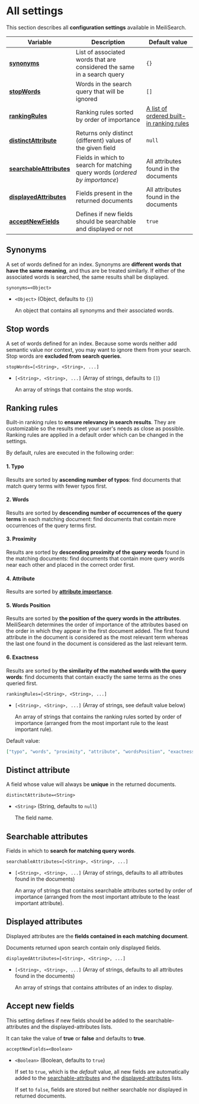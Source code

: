 # All settings

This section describes all **configuration settings** available in MeiliSearch.

| Variable                                                                              | Description                                                                  | Default value                                                                                     |
| ------------------------------------------------------------------------------------- | ---------------------------------------------------------------------------- | ------------------------------------------------------------------------------------------------- |
| **[synonyms](/guides/advanced_guides/settings.md#synonyms)**                          | List of associated words that are considered the same in a search query      | `{}`                                                                                              |
| **[stopWords](/guides/advanced_guides/settings.md#stop-words)**                       | Words in the search query that will be ignored                               | `[]`                                                                                              |
| **[rankingRules](/guides/advanced_guides/settings.md#ranking-rules)**                 | Ranking rules sorted by order of importance                                  | [A list of ordered built-in ranking rules](/guides/main_concepts/relevancy.md#order-of-the-rules) |
| **[distinctAttribute](/guides/advanced_guides/settings.md#distinct-attribute)**       | Returns only distinct (different) values of the given field                  | `null`                                                                                            |
| **[searchableAttributes](/guides/advanced_guides/settings.md#searchable-attributes)** | Fields in which to search for matching query words (_ordered by importance_) | All attributes found in the documents                                                             |
| **[displayedAttributes](/guides/advanced_guides/settings.md#displayed-attributes)**   | Fields present in the returned documents                                     | All attributes found in the documents                                                             |
| **[acceptNewFields](/guides/advanced_guides/settings.md#accept-new-fields)**          | Defines if new fields should be searchable and displayed or not              | `true`                                                                                            |

## Synonyms

A set of words defined for an index. Synonyms are **different words that have the same meaning**, and thus are be treated similarly. If either of the associated words is searched, the same results shall be displayed.

`synonyms=<Object>`

- `<Object>` (Object, defaults to `{}`)

  An object that contains all synonyms and their associated words.

## Stop words

A set of words defined for an index. Because some words neither add semantic value nor context, you may want to ignore them from your search. Stop words are **excluded from search queries**.

`stopWords=[<String>, <String>, ...]`

- `[<String>, <String>, ...]` (Array of strings, defaults to `[]`)

  An array of strings that contains the stop words.

## Ranking rules

Built-in ranking rules to **ensure relevancy in search results**. They are customizable so the results meet your user's needs as close as possible. Ranking rules are applied in a default order which can be changed in the settings.

By default, rules are executed in the following order:

#### 1. Typo

Results are sorted by **ascending number of typos**: find documents that match query terms with fewer typos first.

#### 2. Words

Results are sorted by **descending number of occurrences of the query terms** in each matching document: find documents that contain more occurrences of the query terms first.

#### 3. Proximity

Results are sorted by **descending proximity of the query words** found in the matching documents: find documents that contain more query words near each other and placed in the correct order first.

#### 4. Attribute

Results are sorted by **[attribute importance](/guides/main_concepts/relevancy.md#attributes-importance)**.

#### 5. Words Position

Results are sorted by **the position of the query words in the attributes**. MeiliSearch determines the order of importance of the attributes based on the order in which they appear in the first document added. The first found attribute in the document is considered as the most relevant term whereas the last one found in the document is considered as the last relevant term.

#### 6. Exactness

Results are sorted by **the similarity of the matched words with the query words**: find documents that contain exactly the same terms as the ones queried first.

`rankingRules=[<String>, <String>, ...]`

- `[<String>, <String>, ...]` (Array of strings, see default value below)

  An array of strings that contains the ranking rules sorted by order of importance (arranged from the most important rule to the least important rule).

Default value:

```json
["typo", "words", "proximity", "attribute", "wordsPosition", "exactness"]
```

## Distinct attribute

A field whose value will always be **unique** in the returned documents.

`distinctAttribute=<String>`

- `<String>` (String, defaults to `null`)

  The field name.

## Searchable attributes

Fields in which to **search for matching query words**.

`searchableAttributes=[<String>, <String>, ...]`

- `[<String>, <String>, ...]` (Array of strings, defaults to all attributes found in the documents)

  An array of strings that contains searchable attributes sorted by order of importance (arranged from the most important attribute to the least important attribute).

## Displayed attributes

Displayed attributes are the **fields contained in each matching document**.

Documents returned upon search contain only displayed fields.

`displayedAttributes=[<String>, <String>, ...]`

- `[<String>, <String>, ...]` (Array of strings, defaults to all attributes found in the documents)

  An array of strings that contains attributes of an index to display.

## Accept new fields

This setting defines if new fields should be added to the searchable-attributes and the displayed-attributes lists.

It can take the value of **true** or **false** and defaults to **true**.

`acceptNewFields=<Boolean>`

- `<Boolean>` (Boolean, defaults to `true`)

  If set to `true`, which is the _default_ value, all new fields are automatically added to the [searchable-attributes](/references/searchable_attributes.md) and the [displayed-attributes](/references/displayed_attributes.md) lists.

  If set to `false`, fields are stored but neither searchable nor displayed in returned documents.
